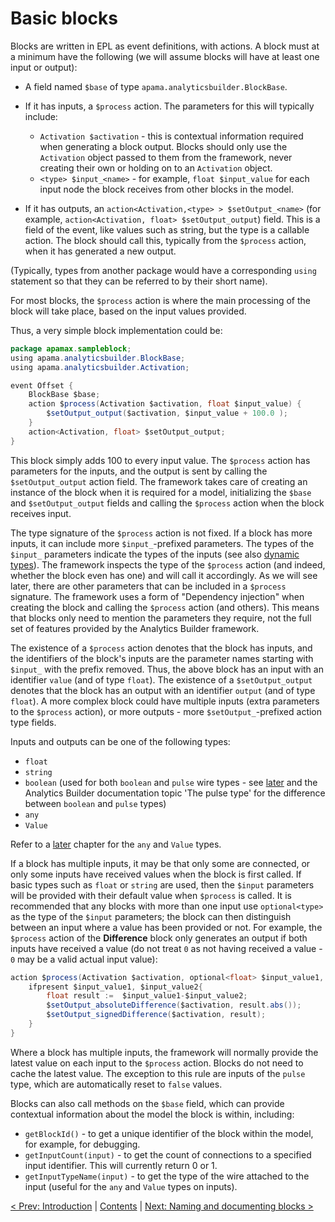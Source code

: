 # Basic blocks

Blocks are written in EPL as event definitions, with actions. A block must at a minimum have the following (we will assume blocks will have at least one input or output):

* A field named `$base` of type `apama.analyticsbuilder.BlockBase`.
* If it has inputs, a `$process` action. The parameters for this will typically include:

  * `Activation $activation` - this is contextual information required when generating a block output. Blocks should only use the `Activation` object passed to them from the framework, never creating their own or holding on to an `Activation` object.
  * `<type> $input_<name>` - for example, `float $input_value` for each input node the block receives from other blocks in the model.

* If it has outputs, an `action<Activation,<type> > $setOutput_<name>` (for example, `action<Activation, float> $setOutput_output`) field. This is a field of the event, like values such as string, but the type is a callable action. The block should call this, typically from the `$process` action, when it has generated a new output.

(Typically, types from another package would have a corresponding `using` statement so that they can be referred to by their short name).

For most blocks, the `$process` action is where the main processing of the block will take place, based on the input values provided.

Thus, a very simple block implementation could be:

```Java
package apamax.sampleblock;
using apama.analyticsbuilder.BlockBase;
using apama.analyticsbuilder.Activation;

event Offset {
    BlockBase $base;
    action $process(Activation $activation, float $input_value) {
        $setOutput_output($activation, $input_value + 100.0 );
    }
    action<Activation, float> $setOutput_output;
}
```

This block simply adds 100 to every input value. The `$process` action has parameters for the inputs, and the output is sent by calling the `$setOutput_output` action field. The framework takes care of creating an instance of the block when it is required for a model, initializing the `$base` and `$setOutput_output` fields and calling the `$process` action when the block receives input.

The type signature of the `$process` action is not fixed. If a block has more inputs, it can include more `$input_`-prefixed parameters. The types of the `$input_` parameters indicate the types of the inputs (see also [dynamic types](080-DynamicTypes.md)). The framework inspects the type of the `$process` action (and indeed, whether the block even has one) and will call it accordingly. As we will see later, there are other parameters that can be included in a `$process` signature. The framework uses a form of "Dependency injection" when creating the block and calling the `$process` action (and others). This means that blocks only need to mention the parameters they require, not the full set of features provided by the Analytics Builder framework.

The existence of a `$process` action denotes that the block has inputs, and the identifiers of the block's inputs are the parameter names starting with `$input_` with the prefix removed. Thus, the above block has an input with an identifier `value` (and of type `float`). The existence of a `$setOutput_output` denotes that the block has an output with an identifier `output` (and of type `float`). A more complex block could have multiple inputs (extra parameters to the `$process` action), or more outputs - more `$setOutput_`-prefixed action type fields.

Inputs and outputs can be one of the following types:

* `float`
* `string`
* `boolean` \(used for both `boolean` and `pulse` wire types - see [later](080-DynamicTypes.md) and the Analytics Builder documentation topic 'The pulse type' for the difference between `boolean` and `pulse` types\)
* `any`
* `Value`

Refer to a [later](090-ValueType.md) chapter for the `any` and `Value` types.

If a block has multiple inputs, it may be that only some are connected, or only some inputs have received values when the block is first called. If basic types such as `float` or `string` are used, then the `$input` parameters will be provided with their default value when `$process` is called. It is recommended that any blocks with more than one input use `optional<type>` as the type of the `$input` parameters; the block can then distinguish between an input where a value has been provided or not. For example, the `$process` action of the **Difference** block only generates an output if both inputs have received a value (do not treat `0` as not having received a value - `0` may be a valid actual input value):

```Java
action $process(Activation $activation, optional<float> $input_value1, optional<float> $input_value2) {
    ifpresent $input_value1, $input_value2{
        float result :=  $input_value1-$input_value2;
        $setOutput_absoluteDifference($activation, result.abs());
        $setOutput_signedDifference($activation, result);
    }
}
```

Where a block has multiple inputs, the framework will normally provide the latest value on each input to the `$process` action. Blocks do not need to cache the latest value. The exception to this rule are inputs of the `pulse` type, which are automatically reset to `false` values.

Blocks can also call methods on the `$base` field, which can provide contextual information about the model the block is within, including:

* `getBlockId()` - to get a unique identifier of the block within the model, for example, for debugging.
* `getInputCount(input)` - to get the count of connections to a specified input identifier. This will currently return 0 or 1.
* `getInputTypeName(input)` - to get the type of the wire attached to the input (useful for the `any` and `Value` types on inputs).

[< Prev: Introduction](005-Intro.md) | [Contents](000-contents.md) | [Next: Naming and documenting blocks >](020-NamingAndDoc.md) 
